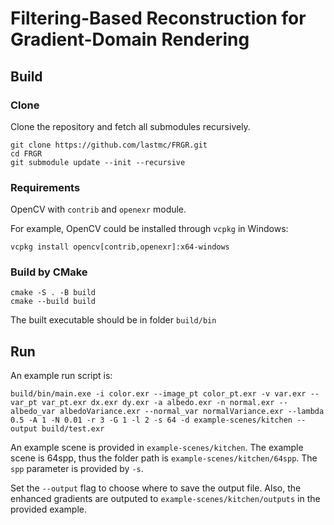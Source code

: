 # Filtering-Based Reconstruction for Gradient-Domain Rendering

## Build

### Clone

Clone the repository and fetch all submodules recursively.

```
git clone https://github.com/lastmc/FRGR.git
cd FRGR
git submodule update --init --recursive
```

### Requirements

OpenCV with `contrib` and `openexr` module.

For example, OpenCV could be installed through `vcpkg` in Windows:
```
vcpkg install opencv[contrib,openexr]:x64-windows
```

### Build by CMake

```
cmake -S . -B build
cmake --build build
```
The built executable should be in folder `build/bin`
## Run

An example run script is:
```
build/bin/main.exe -i color.exr --image_pt color_pt.exr -v var.exr --var_pt var_pt.exr dx.exr dy.exr -a albedo.exr -n normal.exr --albedo_var albedoVariance.exr --normal_var normalVariance.exr --lambda 0.5 -A 1 -N 0.01 -r 3 -G 1 -l 2 -s 64 -d example-scenes/kitchen --output build/test.exr
```

An example scene is provided in `example-scenes/kitchen`. The example scene is 64spp, thus the folder path is `example-scenes/kitchen/64spp`. The `spp` parameter is provided by `-s`.

Set the `--output` flag to choose where to save the output file. Also, the enhanced gradients are outputed to `example-scenes/kitchen/outputs` in the provided example.

